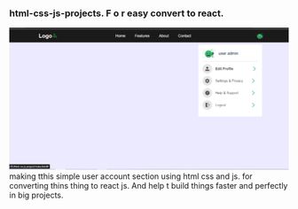 ### html-css-js-projects. F o r easy convert to react. 
<img src='https://raw.githubusercontent.com/raihan-jishan/Github-cover-photo/main/images/Screenshot%20(116).png' alt='github cover' /> 
making tthis simple user account section  using html css and js. for converting thins thing to react js. And help t build things faster and perfectly in big projects.
